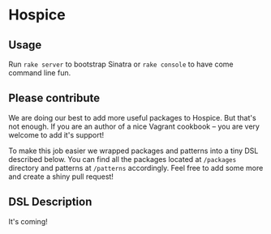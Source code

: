 # Hospice

## Usage

Run `rake server` to bootstrap Sinatra or `rake console` to have come command line fun.

## Please contribute

We are doing our best to add more useful packages to Hospice. But that's not enough. If you are an author of a nice Vagrant cookbook – you are very welcome to add it's support!

To make this job easier we wrapped packages and patterns into a tiny DSL described below. You can find all the packages located at `/packages` directory and patterns at `/patterns` accordingly. Feel free to add some more and create a shiny pull request!

## DSL Description

It's coming!